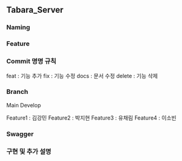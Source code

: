 ## Tabara_Server

### Naming

### Feature

### Commit 명명 규칙

feat : 기능 추가
fix : 기능 수정
docs : 문서 수정
delete : 기능 삭제

### Branch

Main
Develop

Feature1 : 김강민
Feature2 : 박지현
Feature3 : 유채림
Feature4 : 이소빈

### Swagger

### 구현 및 추가 설명